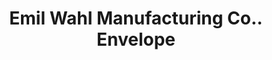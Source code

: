 ---
doi: 10.7916/D83V0VBD
date_other: '1900'
date_other_textual: '1900'
form: printed ephemera
genre:
- Envelopes
name:
- Emil Wahl Manufacturing Co.
object_in_context_url: https://biggert.cul.columbia.edu/items/view/ave_biggert_01395
subject_hierarchical_geographic:
- Philadelphia, Pennsylvania, United States
subject_name:
- Emil Wahl Manufacturing Co.
title: Emil Wahl Manufacturing Co.. Envelope
sort_title: Emil Wahl Manufacturing Co.. Envelope
call_number: ave_biggert_01395
coordinates:
- 40.00944444444445,-75.13333333333334
pid: ave_biggert_01395
identifiers: ave_biggert_01395
thumbnail: https://derivativo-2.library.columbia.edu/iiif/2/ldpd:344538/full/!256,256/0/native.jpg
permalink: "/biggert/ave_biggert_01395/"
layout: iiif-image-page
---